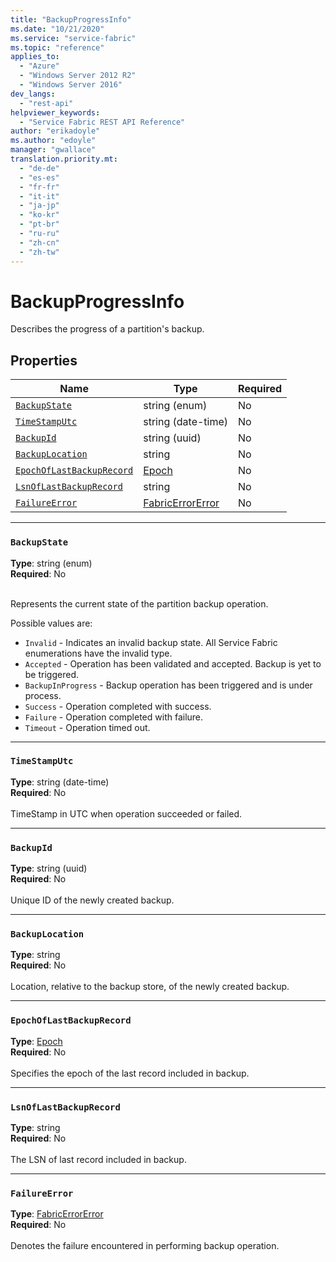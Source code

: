 ```yaml
---
title: "BackupProgressInfo"
ms.date: "10/21/2020"
ms.service: "service-fabric"
ms.topic: "reference"
applies_to: 
  - "Azure"
  - "Windows Server 2012 R2"
  - "Windows Server 2016"
dev_langs: 
  - "rest-api"
helpviewer_keywords: 
  - "Service Fabric REST API Reference"
author: "erikadoyle"
ms.author: "edoyle"
manager: "gwallace"
translation.priority.mt: 
  - "de-de"
  - "es-es"
  - "fr-fr"
  - "it-it"
  - "ja-jp"
  - "ko-kr"
  - "pt-br"
  - "ru-ru"
  - "zh-cn"
  - "zh-tw"
---
```

# BackupProgressInfo

Describes the progress of a partition's backup.

## Properties
| Name | Type | Required |
| --- | --- | --- |
| [`BackupState`](#backupstate) | string (enum) | No |
| [`TimeStampUtc`](#timestamputc) | string (date-time) | No |
| [`BackupId`](#backupid) | string (uuid) | No |
| [`BackupLocation`](#backuplocation) | string | No |
| [`EpochOfLastBackupRecord`](#epochoflastbackuprecord) | [Epoch](sfclient-model-epoch.md) | No |
| [`LsnOfLastBackupRecord`](#lsnoflastbackuprecord) | string | No |
| [`FailureError`](#failureerror) | [FabricErrorError](sfclient-model-fabricerrorerror.md) | No |

____
### `BackupState`
__Type__: string (enum) <br/>
__Required__: No<br/>
<br/>


Represents the current state of the partition backup operation.


Possible values are: 

  - `Invalid` - Indicates an invalid backup state. All Service Fabric enumerations have the invalid type.
  - `Accepted` - Operation has been validated and accepted. Backup is yet to be triggered.
  - `BackupInProgress` - Backup operation has been triggered and is under process.
  - `Success` - Operation completed with success.
  - `Failure` - Operation completed with failure.
  - `Timeout` - Operation timed out.



____
### `TimeStampUtc`
__Type__: string (date-time) <br/>
__Required__: No<br/>
<br/>
TimeStamp in UTC when operation succeeded or failed.

____
### `BackupId`
__Type__: string (uuid) <br/>
__Required__: No<br/>
<br/>
Unique ID of the newly created backup.

____
### `BackupLocation`
__Type__: string <br/>
__Required__: No<br/>
<br/>
Location, relative to the backup store, of the newly created backup.

____
### `EpochOfLastBackupRecord`
__Type__: [Epoch](sfclient-model-epoch.md) <br/>
__Required__: No<br/>
<br/>
Specifies the epoch of the last record included in backup.

____
### `LsnOfLastBackupRecord`
__Type__: string <br/>
__Required__: No<br/>
<br/>
The LSN of last record included in backup.

____
### `FailureError`
__Type__: [FabricErrorError](sfclient-model-fabricerrorerror.md) <br/>
__Required__: No<br/>
<br/>
Denotes the failure encountered in performing backup operation.
